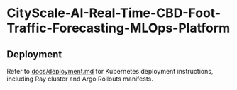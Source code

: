 # CityScale-AI-Real-Time-CBD-Foot-Traffic-Forecasting-MLOps-Platform

## Deployment

Refer to [docs/deployment.md](docs/deployment.md) for Kubernetes deployment instructions, including Ray cluster and Argo Rollouts manifests.
